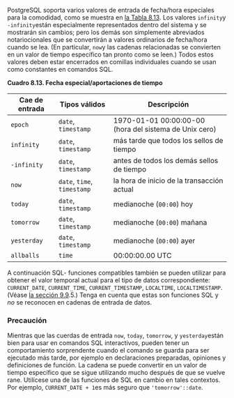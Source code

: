 PostgreSQL soporta varios valores de entrada de fecha/hora especiales para la comodidad, como se muestra en [la Tabla 8.13](https://www.postgresql.org/docs/current/datatype-datetime.html#DATATYPE-DATETIME-SPECIAL-TABLE). Los valores  `infinity`y  `-infinity`están especialmente representados dentro del sistema y se mostrarán sin  cambios; pero los demás son simplemente abreviados notariocionales que  se convertirán a valores ordinarios de fecha/hora cuando se lea. (En  particular,  `now`y las cadenas relacionadas se convierten en un valor de tiempo específico tan pronto como se leen.) Todos estos valores deben estar encerrados en comillas individuales cuando se usan como constantes en comandos SQL.

**Cuadro 8.13. Fecha especial/aportaciones de tiempo**

| Cae de entrada | Tipos válidos               | Descripción                                            |
| -------------- | --------------------------- | ------------------------------------------------------ |
| `epoch`        | `date`, `timestamp`         | 1970-01-01 00:00:00-00 (hora del sistema de Unix cero) |
| `infinity`     | `date`, `timestamp`         | más tarde que todos los sellos de tiempo               |
| `-infinity`    | `date`, `timestamp`         | antes de todos los demás sellos de tiempo              |
| `now`          | `date`, `time`, `timestamp` | la hora de inicio de la transacción actual             |
| `today`        | `date`, `timestamp`         | medianoche (`00:00`) hoy                               |
| `tomorrow`     | `date`, `timestamp`         | medianoche (`00:00`) mañana                            |
| `yesterday`    | `date`, `timestamp`         | medianoche (`00:00`) ayer                              |
| `allballs`     | `time`                      | 00:00:00.00 UTC                                        |

A continuación SQL- funciones compatibles también se pueden utilizar para obtener el valor temporal actual para el tipo de datos correspondiente: `CURRENT_DATE`, `CURRENT_TIME`, `CURRENT_TIMESTAMP`, `LOCALTIME`, `LOCALTIMESTAMP`. (Véase [la sección 9.9](https://www.postgresql.org/docs/current/functions-datetime.html#FUNCTIONS-DATETIME-CURRENT).5.) Tenga en cuenta que estas son funciones SQL y *no* se reconocen en cadenas de entrada de datos.

### Precaución

Mientras que las cuerdas de entrada `now`, `today`, `tomorrow`, y  `yesterday`están bien para usar en comandos SQL interactivos, pueden tener un  comportamiento sorprendente cuando el comando se guarda para ser  ejecutado más tarde, por ejemplo en declaraciones preparadas, opiniones y definiciones de función. La cadena se puede convertir en un valor de  tiempo específico que se sigue utilizando mucho después de que se vuelve rane. Utilícese una de las funciones de SQL en cambio en tales  contextos. Por ejemplo,  `CURRENT_DATE + 1`es más seguro que `'tomorrow'::date`.